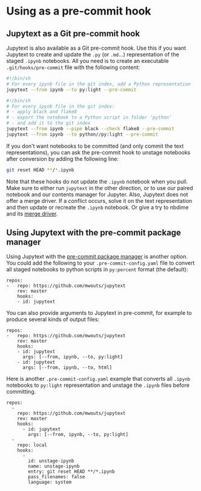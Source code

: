 # Using as a pre-commit hook

## Jupytext as a Git pre-commit hook

Jupytext is also available as a Git pre-commit hook. Use this if you want Jupytext to create and update the `.py` (or `.md`...) representation of the staged `.ipynb` notebooks. All you need is to create an executable `.git/hooks/pre-commit` file with the following content:
```bash
#!/bin/sh
# For every ipynb file in the git index, add a Python representation
jupytext --from ipynb --to py:light --pre-commit
```

```bash
#!/bin/sh
# For every ipynb file in the git index:
# - apply black and flake8
# - export the notebook to a Python script in folder 'python'
# - and add it to the git index
jupytext --from ipynb --pipe black --check flake8 --pre-commit
jupytext --from ipynb --to python//py:light --pre-commit
```

If you don't want notebooks to be committed (and only commit the text representations), you can ask the pre-commit hook to unstage notebooks after conversion by adding the following line:
```bash
git reset HEAD **/*.ipynb
```
Note that these hooks do not update the `.ipynb` notebook when you pull. Make sure to either run `jupytext` in the other direction, or to use our paired notebook and our contents manager for Jupyter. Also, Jupytext does not offer a merge driver. If a conflict occurs, solve it on the text representation and then update or recreate the `.ipynb` notebook. Or give a try to nbdime and its [merge driver](https://nbdime.readthedocs.io/en/stable/vcs.html#merge-driver).

## Using Jupytext with the pre-commit package manager

Using Jupytext with the [pre-commit package manager](https://pre-commit.com/) is another option. You could add the following to your `.pre-commit-config.yaml` file to convert all staged notebooks to python scripts in `py:percent` format (the default):
```
repos:
-   repo: https://github.com/mwouts/jupytext
    rev: master
    hooks:
    - id: jupytext
```

You can also provide arguments to Jupytext in pre-commit, for example to produce several kinds of output files:
```
repos:
-   repo: https://github.com/mwouts/jupytext
    rev: master
    hooks:
    - id: jupytext
      args: [--from, ipynb, --to, py:light]
    - id: jupytext
      args: [--from, ipynb, --to, html]
```

Here is another `.pre-commit-config.yaml` example that converts all `.ipynb` notebooks to `py:light` representation and unstage the `.ipynb` files before committing.
```
repos:
  - 
    repo: https://github.com/mwouts/jupytext
    rev: master
    hooks:
      - id: jupytext
        args: [--from, ipynb, --to, py:light]
  -
    repo: local
    hooks:
      -
        id: unstage-ipynb
        name: unstage-ipynb
        entry: git reset HEAD **/*.ipynb
        pass_filenames: false
        language: system

```
